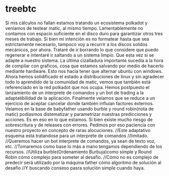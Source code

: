 # treebtc
Si mis cálculos no fallan estamos tratando un ecosistema polkadot y veníamos de testear matic, al mismo tiempo.
Lamentablemente no contamos con espacio suficiente en el disco duro para garantizar otros tres meses de trabajo.
Si bien mi intención es no formatear hasta que sea estrictamente necesario, tampoco voy a recurrir a los discos
solidos mecánicos, por ahora. Trataré de ir borrando lo que considere que puedo regenerar e intentaré ir saltando
a un sistema limpio. Que esta vez si se adapte a nuestro sistema.
La última cizalladura importante sucedía a la hora de compilar con graficos, cosa que estamos salvando por medio de hacerlo
mediante hardware. Esto nos hacía tener que alternar ubuntu con windows. Ahora hemos solidificado el estado a distribuciones
de linux y sin agradecer todo lo aprendido de la comunidad de matic, vemos que también está referenciado en la red polkadot que
nos ocupa.
Hemos postpuesto el lanzamiento de un interprete de comandos y un bot de trading a la adaptatibilidad de la aplicación.
Finalmente veíamos que se reduce a un ejercicio de aceptar cancelar donde también influían factores externos.
Veíamos en la base de babyfather usando burble y round robin(nota de matic) podíasmos distematizar y parametrizar nuestras
predicciones y acciones. Es en eso en lo que estamos. Si bien existe mucho riesgo de sobrescritura y de releases con errores.
Pedimos por eso paciencia con nuestro proyecto en concepto de raras alocuciones. 
//Este adaptativo esquema está tratandose para un interprete de comandos
//limitado.
//Queremos hacer un bot interprete de comandos, ya sean de texto voz, etc.
//Tomaremos como base lo más a mano tengamos dependiendo de los recursos.
//Utiliza burble(Ordenamiento Burbuja)como simple y Round Robin cómo complejo para someter al desafío.
//Cómo no es complejo de predecir será utilizado por la máquina father cómo algoritmo de solución al desafío
//Y buscando conseso pasra solución simple cuando haya.
